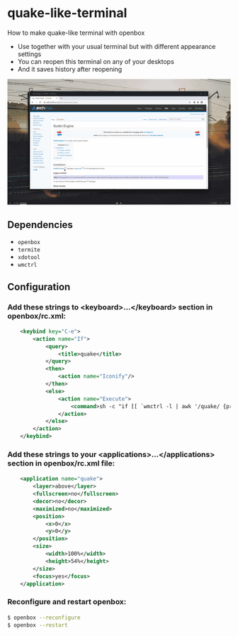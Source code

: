 # quake-like-terminal
How to make quake-like terminal with openbox

* Use together with your usual terminal but with different appearance settings
* You can reopen this terminal on any of your desktops
* And it saves history after reopening

![quake-like-terminal](quake-like-terminal.gif)

## Dependencies

* `openbox`
* `termite`
* `xdotool`
* `wmctrl`


## Configuration

### Add these strings to \<keyboard>...\</keyboard> section in openbox/rc.xml:

```xml
    <keybind key="C-e">
        <action name="If">
            <query>
                <title>quake</title>
            </query>
            <then>
                <action name="Iconify"/>
            </then>
            <else>
                <action name="Execute">
                    <command>sh -c "if [[ `wmctrl -l | awk '/quake/ {print $1}'` ]]; then xdotool set_desktop_for_window $(wmctrl -l | awk '/quake/ {print $1}' | head -1) $(wmctrl -d | grep '*' | cut -d ' ' -f1) windowactivate $(wmctrl -l | awk '/quake/ {print $1}' | head -1); else `termite -t quake --name="quake"`; fi"</command>
                </action>
            </else>
        </action>
    </keybind>
```


### Add these strings to your \<applications>...\</applications> section in openbox/rc.xml file:

```xml
    <application name="quake">
		<layer>above</layer>
		<fullscreen>no</fullscreen>
		<decor>no</decor>
		<maximized>no</maximized>
		<position>
			<x>0</x>
			<y>0</y>
		</position>
		<size>
			<width>100%</width>
			<height>54%</height>
		</size>
		<focus>yes</focus>
    </application>
```


### Reconfigure and restart openbox:

```bash
$ openbox --reconfigure
$ openbox --restart
```
